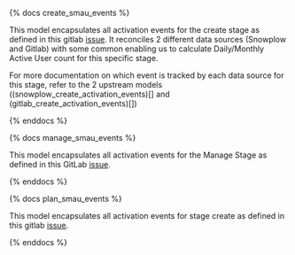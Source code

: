 {% docs create_smau_events %}

This model encapsulates all activation events for the create stage as defined in this gitlab [issue](https://gitlab.com/gitlab-org/telemetry/issues/49). It reconciles 2 different data sources (Snowplow and Gitlab) with some common enabling us to calculate Daily/Monthly Active User count for this specific stage.

For more documentation on which event is tracked by each data source for this stage, refer to the 2 upstream models ((snowplow_create_activation_events)[] and (gitlab_create_activation_events)[])
 
{% enddocs %}


{% docs manage_smau_events %}

This model encapsulates all activation events for the Manage Stage as defined in this GitLab [issue](https://gitlab.com/gitlab-org/telemetry/issues/47). 

{% enddocs %}


{% docs plan_smau_events %}

This model encapsulates all activation events for stage create as defined in this gitlab [issue](https://gitlab.com/gitlab-org/telemetry/issues/48). 

{% enddocs %}
